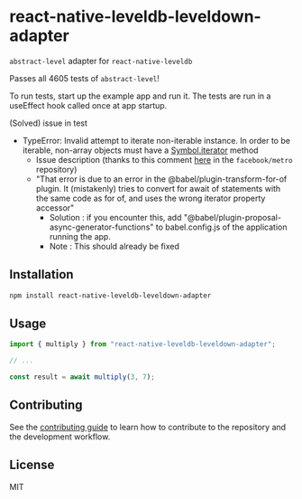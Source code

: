 # react-native-leveldb-leveldown-adapter

`abstract-level` adapter for `react-native-leveldb`

Passes all 4605 tests of `abstract-level`!

To run tests, start up the example app and run it. The tests are run in a useEffect hook called once at app startup.

(Solved) issue in test
- TypeError: Invalid attempt to iterate non-iterable instance. In order to be iterable, non-array objects must have a [Symbol.iterator]() method
    - Issue description (thanks to this comment [here](https://github.com/facebook/metro/issues/551#issuecomment-886758878) in the `facebook/metro` repository)
    - "That error is due to an error in the @babel/plugin-transform-for-of plugin. It (mistakenly) tries to convert for await of statements with the same code as for of, and uses the wrong iterator property accessor" 
        - Solution : if you encounter this, add "@babel/plugin-proposal-async-generator-functions" to babel.config.js of the application running the app.
        - Note : This should already be fixed

## Installation

```sh
npm install react-native-leveldb-leveldown-adapter
```

## Usage

```js
import { multiply } from "react-native-leveldb-leveldown-adapter";

// ...

const result = await multiply(3, 7);
```

## Contributing

See the [contributing guide](CONTRIBUTING.md) to learn how to contribute to the repository and the development workflow.

## License

MIT
